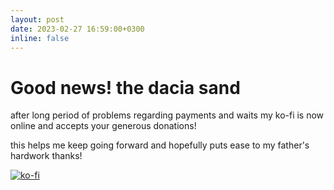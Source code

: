 ```yaml
---
layout: post
date: 2023-02-27 16:59:00+0300
inline: false
---
```


# Good news! the dacia sand

after long period of problems regarding payments and waits my ko-fi is now online and accepts your generous donations!

this helps me keep going forward and hopefully puts ease to my father's hardwork
thanks!

[![ko-fi](https://ko-fi.com/img/githubbutton_sm.svg)](https://ko-fi.com/S6S1IWSJQ)
